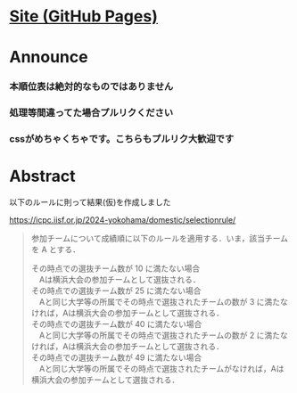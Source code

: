 # [Site (GitHub Pages)](https://elsy0111.github.io/Standings/)

# Announce
### 本順位表は絶対的なものではありません
### 処理等間違ってた場合プルリクください
### cssがめちゃくちゃです。こちらもプルリク大歓迎です

# Abstract

以下のルールに則って結果(仮)を作成しました

https://icpc.iisf.or.jp/2024-yokohama/domestic/selectionrule/

>参加チームについて成績順に以下のルールを適用する．いま，該当チームを A とする．
>
>その時点での選抜チーム数が 10 に満たない場合  
>　Aは横浜大会の参加チームとして選抜される．  
>その時点での選抜チーム数が 25 に満たない場合  
>　Aと同じ大学等の所属でその時点で選抜されたチームの数が 3 に満たなければ，Aは横浜大会の参加チームとして選抜される．  
>その時点での選抜チーム数が 40 に満たない場合  
>　Aと同じ大学等の所属でその時点で選抜されたチームの数が 2 に満たなければ，Aは横浜大会の参加チームとして選抜される．  
>その時点での選抜チーム数が 49 に満たない場合  
>　Aと同じ大学等の所属でその時点で選抜されたチームがなければ，Aは横浜大会の参加チームとして選抜される．  
